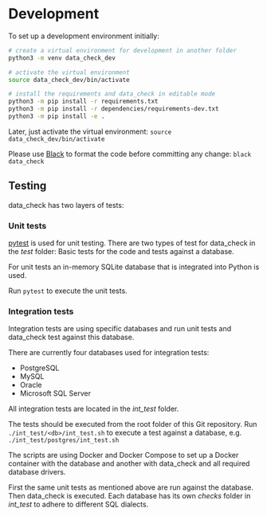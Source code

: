 # Development

To set up a development environment initially:

```bash
# create a virtual environment for development in another folder
python3 -m venv data_check_dev

# activate the virtual environment
source data_check_dev/bin/activate

# install the requirements and data_check in editable mode
python3 -m pip install -r requirements.txt
python3 -m pip install -r dependencies/requirements-dev.txt
python3 -m pip install -e .
```

Later, just activate the virtual environment: `source data_check_dev/bin/activate`

Please use [Black](https://github.com/psf/black) to format the code before committing any change: `black data_check`

## Testing

data_check has two layers of tests:

### Unit tests

[pytest](https://pytest.org/) is used for unit testing. There are two types of test for data_check in the _test_ folder: Basic tests for the code and tests against a database.

For unit tests an in-memory SQLite database that is integrated into Python is used.

Run `pytest` to execute the unit tests.

### Integration tests

Integration tests are using specific databases and run unit tests and data_check test against this database.

There are currently four databases used for integration tests:

- PostgreSQL
- MySQL
- Oracle
- Microsoft SQL Server

All integration tests are located in the _int_test_ folder.

The tests should be executed from the root folder of this Git repository. Run `./int_test/<db>/int_test.sh` to execute a test against a database, e.g. `./int_test/postgres/int_test.sh`

The scripts are using Docker and Docker Compose to set up a Docker container with the database and another with data_check and all required database drivers.

First the same unit tests as mentioned above are run against the database. Then data_check is executed. Each database has its own _checks_ folder in _int_test_ to adhere to different SQL dialects.
